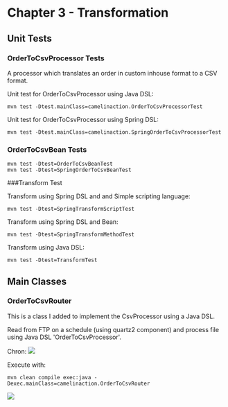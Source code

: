 # Chapter 3 - Transformation ##

## Unit Tests ##

### OrderToCsvProcessor Tests

A processor which translates an order in custom inhouse format to a CSV format.

Unit test for OrderToCsvProcessor using Java DSL:

	mvn test -Dtest.mainClass=camelinaction.OrderToCsvProcessorTest

Unit test for OrderToCsvProcessor using Spring DSL:
	
	mvn test -Dtest.mainClass=camelinaction.SpringOrderToCsvProcessorTest

### OrderToCsvBean Tests ###

	mvn test -Dtest=OrderToCsvBeanTest
	mvn test -Dtest=SpringOrderToCsvBeanTest
	
###Transform Test

Transform using Spring DSL and and Simple scripting language:

	mvn test -Dtest=SpringTransformScriptTest

Transform using Spring DSL and Bean:

	mvn test -Dtest=SpringTransformMethodTest
	
Transform using Java DSL:
	
	mvn test -Dtest=TransformTest

## Main Classes ##

### OrderToCsvRouter ###

This is a class I added to implement the CsvProcessor using  a Java DSL.

Read from FTP on a schedule (using quartz2 component) and process file using Java DSL 'OrderToCsvProcessor'.

Chron:
![](http://2.bp.blogspot.com/--d9V7XzD9aU/UgzRLNXIgSI/AAAAAAAAAcM/cIzUHV665v0/s320/cron.png) 

Execute with:

	mvn clean compile exec:java -Dexec.mainClass=camelinaction.OrderToCsvRouter

![](https://blog.christianposta.com/images/apache-camel-logo.jpg) 

